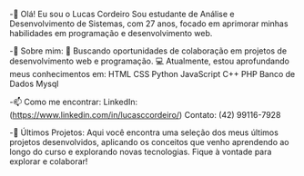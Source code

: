 -👋 Olá! Eu sou o Lucas Cordeiro
  Sou estudante de Análise e Desenvolvimento de Sistemas, com 27 anos, focado em aprimorar minhas habilidades em programação e desenvolvimento web.
  
-🚀 Sobre mim:
  🔭 Buscando oportunidades de colaboração em projetos de desenvolvimento web e programação.
  💻 Atualmente, estou aprofundando meus conhecimentos em:
  HTML
  CSS
  Python
  JavaScript
  C++
  PHP
  Banco de Dados Mysql
  
-📫 Como me encontrar:
  LinkedIn: (https://www.linkedin.com/in/lucasccordeiro/)
  Contato: (42) 99116-7928
  
-🌱 Últimos Projetos:
Aqui você encontra uma seleção dos meus últimos projetos desenvolvidos, aplicando os conceitos que venho aprendendo ao longo do curso e explorando novas tecnologias. Fique à vontade para explorar e colaborar!

<!--LucasCaeCor/LucasCaeCor é um repositório ✨ especial ✨ porque seu `README.md` (este arquivo) aparece em seu perfil do GitHub.
Você pode clicar no link Visualizar para ver suas alterações.
--->
